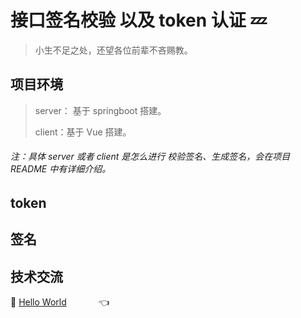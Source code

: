 # 接口签名校验 以及 token 认证 :zzz:

> 小生不足之处，还望各位前辈不吝赐教。<br>

## 项目环境

> server： 基于 springboot 搭建。
>
> client：基于 Vue 搭建。

###### 注：具体 server 或者 client 是怎么进行 校验签名、生成签名，会在项目 README 中有详细介绍。



## token 





## 签名







## 技术交流

:feet: <a target="_blank" href="//shang.qq.com/wpa/qunwpa?idkey=dcdd3d66762ab211689194912f87f082e1416c4a95313d48caf179871150fdd8">Hello World</a> &nbsp;&nbsp;&nbsp; &nbsp;&nbsp;&nbsp;  &nbsp;&nbsp;&nbsp;   :point_left:



